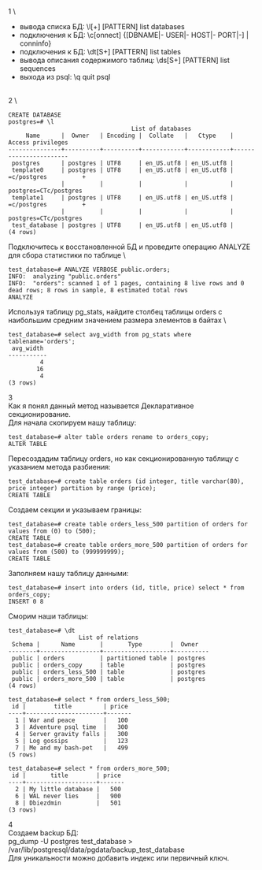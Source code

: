1 \

 - вывода списка БД: \l[+]   [PATTERN]      list databases
 - подключения к БД: \c[onnect] {[DBNAME|- USER|- HOST|- PORT|-] | conninfo}
 - подключения к БД: \dt[S+] [PATTERN]      list tables
 - вывода описания содержимого таблиц: \ds[S+] [PATTERN]      list sequences
 - выхода из psql: \q                     quit psql

\
2 \
```postgres=# CREATE DATABASE test_database;
CREATE DATABASE
postgres=# \l
                                   List of databases
     Name      |  Owner   | Encoding |  Collate   |   Ctype    |   Access privileges   
---------------+----------+----------+------------+------------+-----------------------
 postgres      | postgres | UTF8     | en_US.utf8 | en_US.utf8 | 
 template0     | postgres | UTF8     | en_US.utf8 | en_US.utf8 | =c/postgres          +
               |          |          |            |            | postgres=CTc/postgres
 template1     | postgres | UTF8     | en_US.utf8 | en_US.utf8 | =c/postgres          +
               |          |          |            |            | postgres=CTc/postgres
 test_database | postgres | UTF8     | en_US.utf8 | en_US.utf8 | 
(4 rows)
```

Подключитесь к восстановленной БД и проведите операцию ANALYZE для сбора статистики по таблице \
```
test_database=# ANALYZE VERBOSE public.orders;
INFO:  analyzing "public.orders"
INFO:  "orders": scanned 1 of 1 pages, containing 8 live rows and 0 dead rows; 8 rows in sample, 8 estimated total rows
ANALYZE
```
Используя таблицу pg_stats, найдите столбец таблицы orders с наибольшим средним значением размера элементов в байтах \
```
test_database=# select avg_width from pg_stats where tablename='orders';
 avg_width 
-----------
         4
        16
         4
(3 rows)
```
3 \
Как я понял данный метод называется Декларативное секционирование. \
Для начала скопируем нашу таблицу: 
```
test_database=# alter table orders rename to orders_copy;
ALTER TABLE
```
Пересоздадим таблицу orders, но как секционированную таблицу с указанием метода разбиения:
```
test_database=# create table orders (id integer, title varchar(80), price integer) partition by range (price);
CREATE TABLE
```
Создаем секции и указываем границы:
```
test_database=# create table orders_less_500 partition of orders for values from (0) to (500);
CREATE TABLE
test_database=# create table orders_more_500 partition of orders for values from (500) to (999999999);
CREATE TABLE
```
Заполняем нашу таблицу данными:
```
test_database=# insert into orders (id, title, price) select * from orders_copy;
INSERT 0 8
```
Сморим наши таблицы:
```
test_database=# \dt
                    List of relations
 Schema |      Name       |       Type        |  Owner   
--------+-----------------+-------------------+----------
 public | orders          | partitioned table | postgres
 public | orders_copy     | table             | postgres
 public | orders_less_500 | table             | postgres
 public | orders_more_500 | table             | postgres
(4 rows)

test_database=# select * from orders_less_500;
 id |        title         | price 
----+----------------------+-------
  1 | War and peace        |   100
  3 | Adventure psql time  |   300
  4 | Server gravity falls |   300
  5 | Log gossips          |   123
  7 | Me and my bash-pet   |   499
(5 rows)

test_database=# select * from orders_more_500;
 id |       title        | price 
----+--------------------+-------
  2 | My little database |   500
  6 | WAL never lies     |   900
  8 | Dbiezdmin          |   501
(3 rows)
```

4 \
Создаем backup БД: \
pg_dump -U postgres test_database > /var/lib/postgresql/data/pgdata/backup_test_database \
Для уникальности можно добавить индекс или первичный ключ.